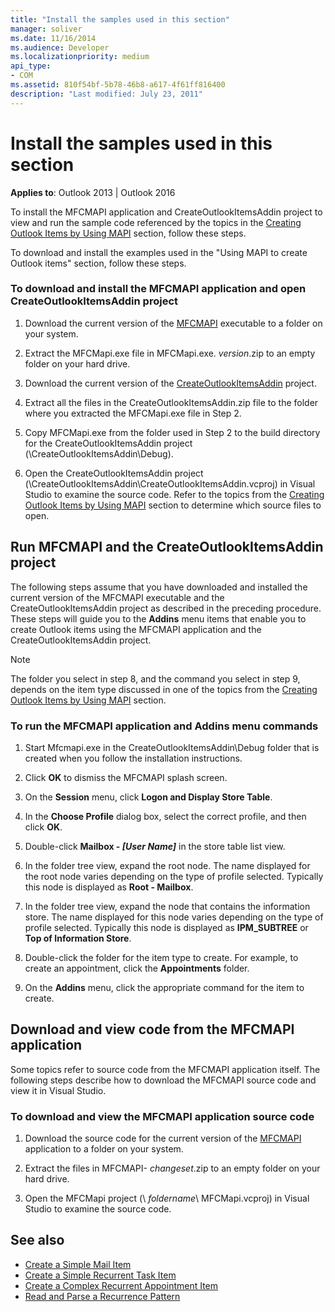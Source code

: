 ```yaml
---
title: "Install the samples used in this section"
manager: soliver
ms.date: 11/16/2014
ms.audience: Developer
ms.localizationpriority: medium
api_type:
- COM
ms.assetid: 810f54bf-5b78-46b8-a617-4f61ff816400
description: "Last modified: July 23, 2011"
---
```


# Install the samples used in this section

**Applies to**: Outlook 2013 | Outlook 2016 
  
To install the MFCMAPI application and CreateOutlookItemsAddin project to view and run the sample code referenced by the topics in the [Creating Outlook Items by Using MAPI](creating-outlook-items-by-using-mapi.md) section, follow these steps. 

To download and install the examples used in the "Using MAPI to create Outlook items" section, follow these steps.

### To download and install the MFCMAPI application and open CreateOutlookItemsAddin project

1. Download the current version of the [MFCMAPI](https://go.microsoft.com/fwlink/?LinkID=124154) executable to a folder on your system. 
    
2. Extract the MFCMapi.exe file in MFCMapi.exe. _version_.zip to an empty folder on your hard drive.
    
3. Download the current version of the [CreateOutlookItemsAddin](https://go.microsoft.com/fwlink/?LinkID=127828) project. 
    
4. Extract all the files in the CreateOutlookItemsAddin.zip file to the folder where you extracted the MFCMapi.exe file in Step 2.
    
5. Copy MFCMapi.exe from the folder used in Step 2 to the build directory for the CreateOutlookItemsAddin project (\CreateOutlookItemsAddin\Debug).
    
6. Open the CreateOutlookItemsAddin project (\CreateOutlookItemsAddin\CreateOutlookItemsAddin.vcproj) in Visual Studio to examine the source code. Refer to the topics from the [Creating Outlook Items by Using MAPI](creating-outlook-items-by-using-mapi.md) section to determine which source files to open. 
    
## Run MFCMAPI and the CreateOutlookItemsAddin project

The following steps assume that you have downloaded and installed the current version of the MFCMAPI executable and the CreateOutlookItemsAddin project as described in the preceding procedure. These steps will guide you to the **Addins** menu items that enable you to create Outlook items using the MFCMAPI application and the CreateOutlookItemsAddin project. 
  
> [!NOTE]
> The folder you select in step 8, and the command you select in step 9, depends on the item type discussed in one of the topics from the [Creating Outlook Items by Using MAPI](creating-outlook-items-by-using-mapi.md) section. 

### To run the MFCMAPI application and Addins menu commands

1. Start Mfcmapi.exe in the CreateOutlookItemsAddin\Debug folder that is created when you follow the installation instructions.
    
2. Click **OK** to dismiss the MFCMAPI splash screen. 
    
3. On the **Session** menu, click **Logon and Display Store Table**.
    
4. In the **Choose Profile** dialog box, select the correct profile, and then click **OK**. 
    
5. Double-click **Mailbox -  _[User Name]_** in the store table list view. 
    
6. In the folder tree view, expand the root node. The name displayed for the root node varies depending on the type of profile selected. Typically this node is displayed as **Root - Mailbox**.
    
7. In the folder tree view, expand the node that contains the information store. The name displayed for this node varies depending on the type of profile selected. Typically this node is displayed as **IPM_SUBTREE** or **Top of Information Store**.
    
8. Double-click the folder for the item type to create. For example, to create an appointment, click the **Appointments** folder. 
    
9. On the **Addins** menu, click the appropriate command for the item to create. 
    
## Download and view code from the MFCMAPI application

Some topics refer to source code from the MFCMAPI application itself. The following steps describe how to download the MFCMAPI source code and view it in Visual Studio. 

### To download and view the MFCMAPI application source code

1. Download the source code for the current version of the [MFCMAPI](https://go.microsoft.com/fwlink/?LinkID=124154) application to a folder on your system. 
    
2. Extract the files in MFCMAPI- _changeset_.zip to an empty folder on your hard drive.
    
3. Open the MFCMapi project (\ _foldername_\ MFCMapi.vcproj) in Visual Studio to examine the source code.
    
## See also

- [Create a Simple Mail Item](how-to-create-a-simple-mail-item.md)
- [Create a Simple Recurrent Task Item](how-to-create-a-simple-recurrent-task-item.md)
- [Create a Complex Recurrent Appointment Item](how-to-create-a-complex-recurrent-appointment-item.md)
- [Read and Parse a Recurrence Pattern](how-to-read-and-parse-a-recurrence-pattern.md)

